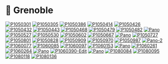 # 🚠 Grenoble

[![P1050301](/photos/hd/P1050301.jpg)](/photos/P1050301.md)
[![P1050305](/photos/hd/P1050305.jpg)](/photos/P1050305.md)
[![P1050386](/photos/hd/P1050386.jpg)](/photos/P1050386.md)
[![P1050414](/photos/hd/P1050414.jpg)](/photos/P1050414.md)
[![P1050426](/photos/hd/P1050426.jpg)](/photos/P1050426.md)
[![P1050432](/photos/hd/P1050432.jpg)](/photos/P1050432.md)
[![P1050443](/photos/hd/P1050443.jpg)](/photos/P1050443.md)
[![P1050468](/photos/hd/P1050468.jpg)](/photos/P1050468.md)
[![P1050479](/photos/hd/P1050479.jpg)](/photos/P1050479.md)
[![P1050482](/photos/hd/P1050482.jpg)](/photos/P1050482.md)
[![Pano](/photos/hd/P1050488-Pano.jpg)](/photos/P1050488-Pano.md)
[![P1050527](/photos/hd/P1050527.jpg)](/photos/P1050527.md)
[![P1050530](/photos/hd/P1050530.jpg)](/photos/P1050530.md)
[![P1050602](/photos/hd/P1050602.jpg)](/photos/P1050602.md)
[![P1050667](/photos/hd/P1050667.jpg)](/photos/P1050667.md)
[![Pano](/photos/hd/P1050702-Pano.jpg)](/photos/P1050702-Pano.md)
[![P1050727](/photos/hd/P1050727.jpg)](/photos/P1050727.md)
[![P1050801](/photos/hd/P1050801.jpg)](/photos/P1050801.md)
[![P1050828](/photos/hd/P1050828.jpg)](/photos/P1050828.md)
[![P1050909](/photos/hd/P1050909.jpg)](/photos/P1050909.md)
[![P1050970](/photos/hd/P1050970.jpg)](/photos/P1050970.md)
[![P1050987](/photos/hd/P1050987.jpg)](/photos/P1050987.md)
[![Pano-2](/photos/hd/P1060024-Pano.jpg)](/photos/P1060024-Pano.md)
[![P1060077](/photos/hd/P1060077.jpg)](/photos/P1060077.md)
[![P1060085](/photos/hd/P1060085.jpg)](/photos/P1060085.md)
[![P1060097](/photos/hd/P1060097.jpg)](/photos/P1060097.md)
[![P1060153](/photos/hd/P1060153.jpg)](/photos/P1060153.md)
[![Pano](/photos/hd/P1060158-Pano.jpg)](/photos/P1060158-Pano.md)
[![P1060261](/photos/hd/P1060261.jpg)](/photos/P1060261.md)
[![P1060264](/photos/hd/P1060264.jpg)](/photos/P1060264.md)
[![Pano](/photos/hd/P1060265-Pano.jpg)](/photos/P1060265-Pano.md)
[![P1060390-Edit](/photos/hd/P1060390-Edit.jpg)](/photos/P1060390-Edit.md)
[![Pano](/photos/hd/P1060434-Pano.jpg)](/photos/P1060434-Pano.md)
[![P1080084](/photos/hd/P1080084.jpg)](/photos/P1080084.md)
[![P1080095](/photos/hd/P1080095.jpg)](/photos/P1080095.md)
[![P1080118](/photos/hd/P1080118.jpg)](/photos/P1080118.md)
[![P1080136](/photos/hd/P1080136.jpg)](/photos/P1080136.md)
